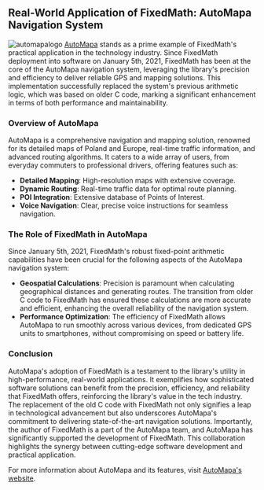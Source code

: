## Real-World Application of FixedMath: AutoMapa Navigation System
![automapalogo](https://assets-global.website-files.com/5fae9732e3321c0c757ff57b/6527cd9cbbff8cdac0b98d65_APR%202.0%20-%20600.jpg)
[AutoMapa](https://www.automapa.pl/) stands as a prime example of FixedMath's practical application in the technology industry. Since FixedMath deployment into software on January 5th, 2021, FixedMath has been at the core of the AutoMapa navigation system, leveraging the library's precision and efficiency to deliver reliable GPS and mapping solutions. This implementation successfully replaced the system's previous arithmetic logic, which was based on older C code, marking a significant enhancement in terms of both performance and maintainability.

### Overview of AutoMapa

AutoMapa is a comprehensive navigation and mapping solution, renowned for its detailed maps of Poland and Europe, real-time traffic information, and advanced routing algorithms. It caters to a wide array of users, from everyday commuters to professional drivers, offering features such as:

- **Detailed Mapping**: High-resolution maps with extensive coverage.
- **Dynamic Routing**: Real-time traffic data for optimal route planning.
- **POI Integration**: Extensive database of Points of Interest.
- **Voice Navigation**: Clear, precise voice instructions for seamless navigation.

### The Role of FixedMath in AutoMapa

Since January 5th, 2021, FixedMath's robust fixed-point arithmetic capabilities have been crucial for the following aspects of the AutoMapa navigation system:

- **Geospatial Calculations**: Precision is paramount when calculating geographical distances and generating routes. The transition from older C code to FixedMath has ensured these calculations are more accurate and efficient, enhancing the overall reliability of the navigation system.
- **Performance Optimization**: The efficiency of FixedMath allows AutoMapa to run smoothly across various devices, from dedicated GPS units to smartphones, without compromising on speed or battery life.

### Conclusion

AutoMapa's adoption of FixedMath is a testament to the library's utility in high-performance, real-world applications. It exemplifies how sophisticated software solutions can benefit from the precision, efficiency, and reliability that FixedMath offers, reinforcing the library's value in the tech industry. The replacement of the old C code with FixedMath not only signifies a leap in technological advancement but also underscores AutoMapa's commitment to delivering state-of-the-art navigation solutions. Importantly, the author of FixedMath is a part of the AutoMapa team, and AutoMapa has significantly supported the development of FixedMath. This collaboration highlights the synergy between cutting-edge software development and practical application.

For more information about AutoMapa and its features, visit [AutoMapa's website](https://www.automapa.pl/).
